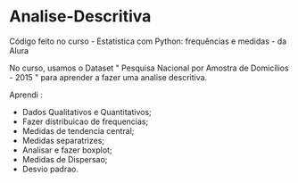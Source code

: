 # Analise-Descritiva
Código feito no curso - Estatística com Python: frequências e medidas - da Alura

No curso, usamos o Dataset " Pesquisa Nacional por Amostra de Domicílios - 2015 " para aprender a fazer uma analise descritiva.

Aprendi : 
  - Dados Qualitativos e Quantitativos;
  - Fazer distribuicao de frequencias;
  - Medidas de tendencia central;
  - Medidas separatrizes;
  - Analisar e fazer boxplot;
  - Medidas de Dispersao;
  - Desvio padrao.
    
    
